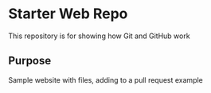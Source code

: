 # Starter Web Repo

This repository is for showing how Git and GitHub work

## Purpose

Sample website with files, adding to a pull request example